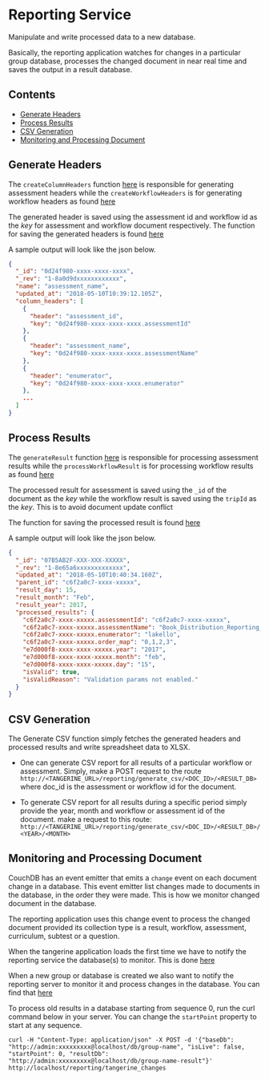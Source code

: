 # Reporting Service

Manipulate and write processed data to a new database.

Basically, the reporting application watches for changes in a particular group database, processes the changed document in near real time and saves the output in a result database.

## Contents

<ul>
  <li><a href="#generate-headers">Generate Headers</a></li>
  <li><a href="#process-results">Process Results</a></li>
  <li><a href="#csv-generation">CSV Generation</a></li>
  <li><a href="#monitoring-and-processing-document">Monitoring and Processing Document</a></li>
</ul>

## Generate Headers

The `createColumnHeaders` function [here](https://github.com/Tangerine-Community/Tangerine/blob/master/reporting/controllers/assessment.js#L130-#L220) is responsible for generating assessment headers while the `createWorkflowHeaders` is for generating workflow headers as found [here](https://github.com/Tangerine-Community/Tangerine/blob/master/reporting/controllers/workflow.js#L125-#L158)

The generated header is saved using the assessment id and workflow id as the *key* for assessment and workflow document respectively. The function for saving the generated headers is found [here](https://github.com/Tangerine-Community/Tangerine/blob/master/reporting/utils/dbQuery.js#L23-#L49)

A sample output will look like the json below.

```json
{
  "_id": "0d24f980-xxxx-xxxx-xxxx",
  "_rev": "1-8a0d9dxxxxxxxxxxxx",
  "name": "assessment_name",
  "updated_at": "2018-05-10T10:39:12.105Z",
  "column_headers": [
    {
      "header": "assessment_id",
      "key": "0d24f980-xxxx-xxxx-xxxx.assessmentId"
    },
    {
      "header": "assessment_name",
      "key": "0d24f980-xxxx-xxxx-xxxx.assessmentName"
    },
    {
      "header": "enumerator",
      "key": "0d24f980-xxxx-xxxx-xxxx.enumerator"
    },
    ...
  ]
}
```

## Process Results

The `generateResult` function [here](https://github.com/Tangerine-Community/Tangerine/blob/master/reporting/controllers/result.js#L179-#L290) is responsible for processing assessment results while the `processWorkflowResult` is for processing workflow results as found [here](https://github.com/Tangerine-Community/Tangerine/blob/master/reporting/controllers/trip.js#L79-#L119)

The processed result for assessment is saved using the `_id` of the document as the *key* while the workflow result is saved using the `tripId` as the *key*. This is to avoid document update conflict

The function for saving the processed result is found [here](https://github.com/Tangerine-Community/Tangerine/blob/master/reporting/utils/dbQuery.js#L60-#L92)

A sample output will look like the json below.

```json
{
  "_id": "07B5AB2F-XXX-XXX-XXXXX",
  "_rev": "1-8e65a6xxxxxxxxxxxxx",
  "updated_at": "2018-05-10T10:40:34.160Z",
  "parent_id": "c6f2a0c7-xxxx-xxxxx",
  "result_day": 15,
  "result_month": "Feb",
  "result_year": 2017,
  "processed_results": {
    "c6f2a0c7-xxxx-xxxxx.assessmentId": "c6f2a0c7-xxxx-xxxxx",
    "c6f2a0c7-xxxx-xxxxx.assessmentName": "Book_Distribution_Reporting_Issues",
    "c6f2a0c7-xxxx-xxxxx.enumerator": "lakello",
    "c6f2a0c7-xxxx-xxxxx.order_map": "0,1,2,3",
    "e7d000f8-xxxx-xxxx-xxxxx.year": "2017",
    "e7d000f8-xxxx-xxxx-xxxxx.month": "feb",
    "e7d000f8-xxxx-xxxx-xxxxx.day": "15",
    "isValid": true,
    "isValidReason": "Validation params not enabled."
  }
}

```

## CSV Generation

The Generate CSV function simply fetches the generated headers and processed results and write spreadsheet data to XLSX.

* One can generate CSV report for all results of a particular workflow or assessment. Simply, make a POST request to the route `http://<TANGERINE_URL>/reporting/generate_csv/<DOC_ID>/<RESULT_DB>` where doc_id is the assessment or workflow id for the document.

* To generate CSV report for all results during a specific period simply provide the year, month and workflow or assessment id of the document. make a request to this route: `http://<TANGERINE_URL>/reporting/generate_csv/<DOC_ID>/<RESULT_DB>/<YEAR>/<MONTH>`

## Monitoring and Processing Document

CouchDB has an event emitter that emits a `change` event on each document change in a database. This event emitter list changes made to documents in the database, in the order they were made. This is how we monitor changed document in the database.

The reporting application uses this change event to process the changed document provided its collection type is a result, workflow, assessment, curriculum, subtest or a question.

When the tangerine application loads the first time we have to notify the reporting service the database(s) to monitor. This is done [here](https://github.com/Tangerine-Community/Tangerine/blob/master/server/index.js#L87)

When a new group or database is created we also want to notify the reporting server to monitor it and process changes in the database. You can find that [here](https://github.com/Tangerine-Community/Tangerine/blob/master/server/routes/group/new-group.js#L77-#L83)

To process old results in a database starting from sequence 0, run the curl command below in your server. You can change the `startPoint` property to start at any sequence.

```shell
curl -H "Content-Type: application/json" -X POST -d '{"baseDb": "http://admin:xxxxxxxxx@localhost/db/group-name", "isLive": false, "startPoint": 0, "resultDb": "http://admin:xxxxxxxxx@localhost/db/group-name-result"}' http://localhost/reporting/tangerine_changes
```

